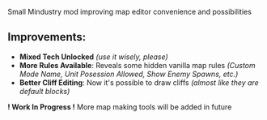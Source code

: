 Small Mindustry mod improving map editor convenience and possibilities

## Improvements:

* **Mixed Tech Unlocked** *(use it wisely, please)*
* **More Rules Available**: Reveals some hidden vanilla map rules *(Custom Mode Name, Unit Posession Allowed, Show Enemy Spawns, etc.)*
* **Better Cliff Editing**: Now it's possible to draw cliffs *(almost like they are default blocks)*


**! Work In Progress !**
More map making tools will be added in future